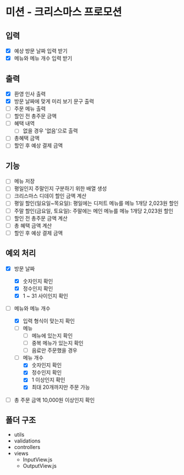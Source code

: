 # 미션 - 크리스마스 프로모션

## 입력

- [x] 예상 방문 날짜 입력 받기
- [x] 메뉴와 메뉴 개수 입력 받기

## 출력

- [x] 환영 인사 출력
- [x] 방문 날짜에 맞게 미리 보기 문구 출력
- [ ] 주문 메뉴 출력
- [ ] 할인 전 총주문 금액
- [ ] 혜택 내역
  - [ ] 없을 경우 '없음'으로 출력
- [ ] 총혜택 금액
- [ ] 할인 후 예상 결제 금액

## 기능

- [ ] 메뉴 저장
- [ ] 평일인지 주말인지 구분하기 위한 배열 생성
- [ ] 크리스마스 디데이 할인 금액 계산
- [ ] 평일 할인(일요일~목요일): 평일에는 디저트 메뉴를 메뉴 1개당 2,023원 할인
- [ ] 주말 할인(금요일, 토요일): 주말에는 메인 메뉴를 메뉴 1개당 2,023원 할인
- [ ] 할인 전 총주문 금액 계산
- [ ] 총 혜택 금액 계산
- [ ] 할인 후 예상 결제 금액

## 예외 처리

- [x] 방문 날짜

  - [x] 숫자인지 확인
  - [x] 정수인지 확인
  - [x] 1 ~ 31 사이인지 확인

- [ ] 메뉴와 메뉴 개수

  - [x] 입력 형식이 맞는지 확인
  - [ ] 메뉴
    - [ ] 메뉴에 있는지 확인
    - [ ] 중복 메뉴가 있는지 확인
    - [ ] 음료만 주문했을 경우
  - [ ] 메뉴 개수
    - [x] 숫자인지 확인
    - [x] 정수인지 확인
    - [x] 1 이상인지 확인
    - [x] 최대 20개까지만 주문 가능

- [ ] 총 주문 금액 10,000원 이상인지 확인

## 폴더 구조

- utils
- validations
- controllers
- views
  - InputView.js
  - OutputView.js
